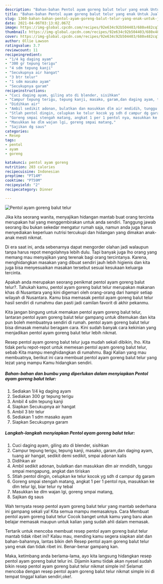```yaml
---
description: "Bahan-bahan Pentol ayam goreng balut telur yang enak Untuk Jualan"
title: "Bahan-bahan Pentol ayam goreng balut telur yang enak Untuk Jualan"
slug: 1360-bahan-bahan-pentol-ayam-goreng-balut-telur-yang-enak-untuk-jualan
date: 2021-04-06T03:13:02.067Z
image: https://img-global.cpcdn.com/recipes/92e634c92b504403/680x482cq70/pentol-ayam-goreng-balut-telur-foto-resep-utama.jpg
thumbnail: https://img-global.cpcdn.com/recipes/92e634c92b504403/680x482cq70/pentol-ayam-goreng-balut-telur-foto-resep-utama.jpg
cover: https://img-global.cpcdn.com/recipes/92e634c92b504403/680x482cq70/pentol-ayam-goreng-balut-telur-foto-resep-utama.jpg
author: Ollie Lawson
ratingvalue: 3.7
reviewcount: 11
recipeingredient:
- "1/4 kg daging ayam"
- "300 gr tepung terigu"
- "4 sdm tepung kanji"
- "Secukupnya air hangat"
- "3 btr telur"
- "1 sdm masako ayam"
- "Secukupnya garam"
recipeinstructions:
- "Cuci daging ayam, giling ato di blender, sisihkan"
- "Campur tepung terigu, tepung kanji, masako, garam,dan daging ayam, tuang air hangat, sedikit demi sedikit, smpai adonan kalis"
- "Didihkan air"
- "Ambil sedikit adonan, bulatkan dan masukkan dlm air mndidih, tunggu smpai mengapung, angkat dan tiriskan"
- "Stlah pentol dingin, celupkan ke telur kocok yg sdh d campur dg garam"
- "Goreng smpai stengah matang, angkat 1 per 1 pentol nya, masukkan ke dlm telur lgi, biar telur ny tebal"
- "Masukkan ke dlm wajan lgi, goreng smpai matang,"
- "Sajikan dg saus"
categories:
- Resep
tags:
- pentol
- ayam
- goreng

katakunci: pentol ayam goreng 
nutrition: 203 calories
recipecuisine: Indonesian
preptime: "PT14M"
cooktime: "PT59M"
recipeyield: "2"
recipecategory: Dinner

---
```



![Pentol ayam goreng balut telur](https://img-global.cpcdn.com/recipes/92e634c92b504403/680x482cq70/pentol-ayam-goreng-balut-telur-foto-resep-utama.jpg)

Jika kita seorang wanita, menyajikan hidangan mantab buat orang tercinta merupakan hal yang menggembirakan untuk anda sendiri. Tanggung jawab seorang ibu bukan sekedar mengatur rumah saja, namun anda juga harus menyediakan keperluan nutrisi tercukupi dan hidangan yang dimakan anak-anak mesti nikmat.

Di era  saat ini, anda sebenarnya dapat mengorder olahan jadi walaupun tanpa harus repot mengolahnya lebih dulu. Tapi banyak juga lho orang yang memang mau menyajikan yang terenak bagi orang tercintanya. Karena, menghidangkan masakan yang dibuat sendiri jauh lebih higienis dan kita juga bisa menyesuaikan masakan tersebut sesuai kesukaan keluarga tercinta. 



Apakah anda merupakan seorang penikmat pentol ayam goreng balut telur?. Tahukah kamu, pentol ayam goreng balut telur merupakan makanan khas di Nusantara yang kini digemari oleh orang-orang dari hampir setiap wilayah di Nusantara. Kamu bisa memasak pentol ayam goreng balut telur hasil sendiri di rumahmu dan pasti jadi camilan favorit di akhir pekanmu.

Kita jangan bingung untuk memakan pentol ayam goreng balut telur, lantaran pentol ayam goreng balut telur gampang untuk ditemukan dan kita pun boleh membuatnya sendiri di rumah. pentol ayam goreng balut telur bisa dimasak memalui beragam cara. Kini sudah banyak cara kekinian yang menjadikan pentol ayam goreng balut telur lebih nikmat.

Resep pentol ayam goreng balut telur juga mudah sekali dibikin, lho. Kita tidak perlu repot-repot untuk memesan pentol ayam goreng balut telur, sebab Kita mampu menghidangkan di rumahmu. Bagi Kalian yang mau membuatnya, berikut ini cara membuat pentol ayam goreng balut telur yang lezat yang mampu Kamu hidangkan sendiri.

<!--inarticleads1-->

##### Bahan-bahan dan bumbu yang diperlukan dalam menyiapkan Pentol ayam goreng balut telur:

1. Sediakan 1/4 kg daging ayam
1. Sediakan 300 gr tepung terigu
1. Ambil 4 sdm tepung kanji
1. Siapkan Secukupnya air hangat
1. Ambil 3 btr telur
1. Sediakan 1 sdm masako ayam
1. Siapkan Secukupnya garam




<!--inarticleads2-->

##### Langkah-langkah menyiapkan Pentol ayam goreng balut telur:

1. Cuci daging ayam, giling ato di blender, sisihkan
1. Campur tepung terigu, tepung kanji, masako, garam,dan daging ayam, tuang air hangat, sedikit demi sedikit, smpai adonan kalis
1. Didihkan air
1. Ambil sedikit adonan, bulatkan dan masukkan dlm air mndidih, tunggu smpai mengapung, angkat dan tiriskan
1. Stlah pentol dingin, celupkan ke telur kocok yg sdh d campur dg garam
1. Goreng smpai stengah matang, angkat 1 per 1 pentol nya, masukkan ke dlm telur lgi, biar telur ny tebal
1. Masukkan ke dlm wajan lgi, goreng smpai matang,
1. Sajikan dg saus




Wah ternyata resep pentol ayam goreng balut telur yang mantab sederhana ini gampang sekali ya! Kita semua mampu memasaknya. Cara Membuat pentol ayam goreng balut telur Cocok banget untuk kamu yang baru akan belajar memasak maupun untuk kalian yang sudah ahli dalam memasak.

Tertarik untuk mencoba membuat resep pentol ayam goreng balut telur mantab tidak ribet ini? Kalau mau, mending kamu segera siapkan alat dan bahan-bahannya, lantas bikin deh Resep pentol ayam goreng balut telur yang enak dan tidak ribet ini. Benar-benar gampang kan. 

Maka, ketimbang anda berlama-lama, ayo kita langsung hidangkan resep pentol ayam goreng balut telur ini. Dijamin kamu tiidak akan nyesel sudah bikin resep pentol ayam goreng balut telur nikmat simple ini! Selamat mencoba dengan resep pentol ayam goreng balut telur nikmat simple ini di tempat tinggal kalian sendiri,oke!.


